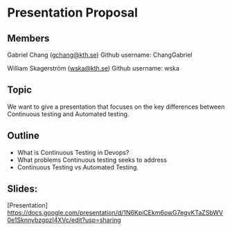 # Presentation Proposal

## Members
Gabriel Chang (gchang@kth.se)
Github username: ChangGabriel

William Skagerström (wska@kth.se)
Github username: wska

## Topic
We want to give a presentation that focuses on the key differences between Continuous testing and Automated testing. 

## Outline
* What is Continuous Testing in Devops?
* What problems Continuous testing seeks to address
* Continuous Testing vs Automated Testing


## Slides:
[Presentation] https://docs.google.com/presentation/d/1N6KpiCEkm6owG7egvKTaZSbWV0e1SknnybzgpzI4XVc/edit?usp=sharing
